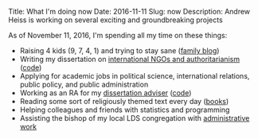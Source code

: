 Title: What I'm doing now
Date: 2016-11-11
Slug: now
Description: Andrew Heiss is working on several exciting and groundbreaking projects

As of November 11, 2016, I'm spending all my time on these things:

* Raising 4 kids (9, 7, 4, 1) and trying to stay sane ([family blog](http://www.heissatopia.com/))
* Writing my dissertation on [international NGOs and authoritarianism](https://www.ingorestrictions.org) ([code](https://github.com/andrewheiss/Dissertation))
* Applying for academic jobs in political science, international relations, public policy, and public administration
* Working as an RA for my [dissertation adviser](https://sanford.duke.edu/people/faculty/kelley-judith) ([code](https://github.com/andrewheiss/jk_misc))
* Reading some sort of religiously themed text every day ([books](https://www.goodreads.com/review/list/2733632-andrew-heiss?shelf=religious))
* Helping colleagues and friends with statistics and programming
* Assisting the bishop of my local LDS congregation with [administrative work](http://tech.lds.org/wiki/Executive_secretary#Ward_executive_secretary)
